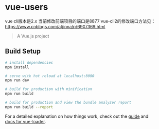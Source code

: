# vue-users
vue cli版本是2.x
当前修改前端项目的端口是8877
vue-cli2的修改端口方法见：https://www.cnblogs.com/atjinna/p/6907369.html

> A Vue.js project

## Build Setup

``` bash
# install dependencies
npm install

# serve with hot reload at localhost:8080
npm run dev

# build for production with minification
npm run build

# build for production and view the bundle analyzer report
npm run build --report
```

For a detailed explanation on how things work, check out the [guide](http://vuejs-templates.github.io/webpack/) and [docs for vue-loader](http://vuejs.github.io/vue-loader).
